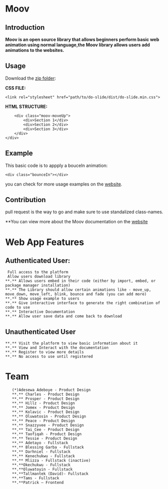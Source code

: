 # Moov

## Introduction

**Moov is an open source library that allows beginners perform basic web animation using normal language,the Moov library allows users add animations to the websites.**


## Usage
Download the [zip folder]():

**CSS FILE:**

`<link rel="stylesheet" href="path/to/do-slide/dist/do-slide.min.css">`

**HTML STRUCTURE:**

```<div class="ds-parent">
    <div class="moov-moveUp">
        <div>Section 1</div>
        <div>Section 2</div>
        <div>Section 3</div>
    </div>
</div>
```

## Example
This basic code is to appply a bouceIn animation:
```
<div class="bounceIn"></div>
```
you can check for more usage examples on the [website](https://tallman98.github.io/Moov-Product/).


## Contribution
pull request is the way to go and make sure to use standalized class-names.

**You can view more about the Moov documentation on the [website](https://tallman98.github.io/Moov-Product/)

# Web App Features

## Authenticated User:
     Full access to the platform
     Allow users download library
    **.** Allows users embed in their code (either by import, embed, or package manager installation)
    **.** The Library should allow certain animations like - move_up, move_down, move_left, blink, bounce and fade (you can add more)
    **.** Show usage example to users
    **.** Give interactive interface to generate the right combination of code to use 
    **.** Interactive Documentation
    **.** Allow user save data and come back to download
    
## Unauthenticated User

    **.** Visit the platform to view basic information about it
    **.** View and Interact with the documentation
    **.** Register to view more details
    **.** No access to use until registered

# Team
       (*)Adesewa Adeboye - Product Design
       **.** Charles - Product Design
       **.** Prosper - Product Design
       **.** Hillz - Product Design
       **.** Jomex - Product Design
       **.** Kolavic - Product Design
       **.** Oluwatosin - Product Design
       **.** Peace - Product Design
       **.** Snazzyvee - Product Design
       **.** Tai_Cee - Product Design
       **.** Taofiqah - Product Design
       **.** Tessie - Product Design
       **.** Adetayo - Fullstack
       **.** Blessing Garba - Fullstack
       **.** Darhniel - Fullstack
       **.** Kenechukwu - Fullstack
       **.** Mlizza - Fullstack (inactive)
       **.**Okechukwu - Fullstack
       **.**Oluwatoyin - Fullstack
       **.**Tallmantek (David)- Fullstack
       **.**Tams - Fullstack
       **.**Patrick – Frontend




